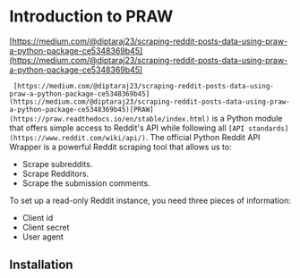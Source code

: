 # Introduction to PRAW
 [https://medium.com/@diptaraj23/scraping-reddit-posts-data-using-praw-a-python-package-ce5348369b45](https://medium.com/@diptaraj23/scraping-reddit-posts-data-using-praw-a-python-package-ce5348369b45)

` [https://medium.com/@diptaraj23/scraping-reddit-posts-data-using-praw-a-python-package-ce5348369b45](https://medium.com/@diptaraj23/scraping-reddit-posts-data-using-praw-a-python-package-ce5348369b45)[PRAW](https://praw.readthedocs.io/en/stable/index.html)` is a Python module that offers simple access to Reddit's API while following all `[API standards](https://www.reddit.com/wiki/api/)`. 
The official Python Reddit API Wrapper is a powerful Reddit scraping tool that allows us to:
- Scrape subreddits.
- Scrape Redditors.
- Scrape the submission comments.

To set up a read-only Reddit instance, you need three pieces of information:
- Client id
- Client secret
- User agent

## Installation 


